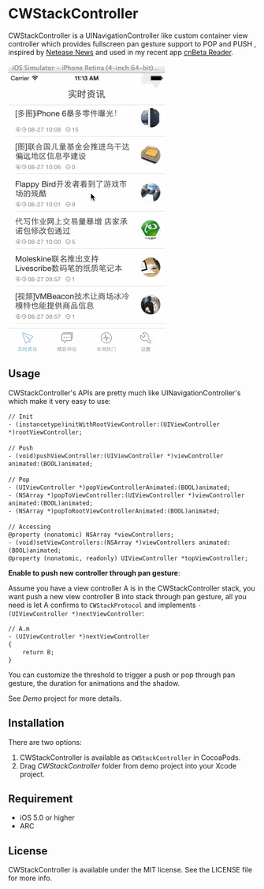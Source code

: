 # CWStackController

CWStackController is a UINavigationController like custom container view controller which provides fullscreen pan gesture support to POP and PUSH , inspired by [Netease News](https://itunes.apple.com/cn/app/id425349261) and used in my recent app [cnBeta Reader](https://itunes.apple.com/cn/app/id885800972).

![demo gif](/demo.gif)

## Usage

CWStackController's APIs are pretty much like UINavigationController's which make it very easy to use:

	// Init
	- (instancetype)initWithRootViewController:(UIViewController *)rootViewController;

	// Push
	- (void)pushViewController:(UIViewController *)viewController animated:(BOOL)animated;

	// Pop
	- (UIViewController *)popViewControllerAnimated:(BOOL)animated;
	- (NSArray *)popToViewController:(UIViewController *)viewController animated:(BOOL)animated;
	- (NSArray *)popToRootViewControllerAnimated:(BOOL)animated;

	// Accessing
	@property (nonatomic) NSArray *viewControllers;
	- (void)setViewControllers:(NSArray *)viewControllers animated:(BOOL)animated;
	@property (nonatomic, readonly) UIViewController *topViewController;

**Enable to push new controller through pan gesture**:

Assume you have a view controller A is in the CWStackController stack, you want push a new view controller B into stack through pan gesture, all you need is let A confirms to `CWStackProtocol` and implements `- (UIViewController *)nextViewController`:

	// A.m
	- (UIViewController *)nextViewController
	{
		return B;
	}

You can customize the threshold to trigger a push or pop through pan gesture, the duration for animations and the shadow.

See *Demo* project for more details.

## Installation

There are two options:

1. CWStackController is available as `CWStackController` in CocoaPods.
2. Drag *CWStackController* folder from demo project into your Xcode project.

## Requirement

* iOS 5.0 or higher
* ARC

## License

CWStackController is available under the MIT license. See the LICENSE file for more info.


	


